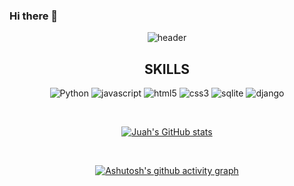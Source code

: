 ### Hi there 👋

<!--
**Juahjoah/Juahjoah** is a ✨ _special_ ✨ repository because its `README.md` (this file) appears on your GitHub profile.

Here are some ideas to get you started:

- 🔭 I’m currently working on ...
- 🌱 I’m currently learning ...
- 👯 I’m looking to collaborate on ...
- 🤔 I’m looking for help with ...
- 💬 Ask me about ...
- 📫 How to reach me: ...
- 😄 Pronouns: ...
- ⚡ Fun fact: ...
-->

<div align = 'center'>

  
 ![header](https://capsule-render.vercel.app/api?type=waving&color=gradient&height=250&&section=header&text=Juah's%20GIT&fontSize=80)
<br>

## SKILLS
![Python](https://img.shields.io/badge/Python-3776AB.svg?&style=for-the-badge&logo=Python&logoColor=white)
![javascript](https://img.shields.io/badge/javascript-F7DF1E.svg?&style=for-the-badge&logo=javascript&logoColor=white)
![html5](https://img.shields.io/badge/html5-E34F26.svg?&style=for-the-badge&logo=html5&logoColor=white)
![css3](https://img.shields.io/badge/css3-1572B6.svg?&style=for-the-badge&logo=css3&logoColor=white)
![sqlite](https://img.shields.io/badge/sqlite-003B57.svg?&style=for-the-badge&logo=sqlite&logoColor=white)
![django](https://img.shields.io/badge/django-092E20.svg?&style=for-the-badge&logo=django&logoColor=white)

<br>

[![Juah's GitHub stats](https://github-readme-stats.vercel.app/api?username=Juahjoah&show_icons=true&theme=tokyonight)](https://github.com/Juahjoah/github-readme-stats)
<!-- [![Top Langs](https://github-readme-stats.vercel.app/api/top-langs/?username=JayJayleee&layout=compact)](https://github.com/Juahjoah/github-readme-stats) -->

<br>

[![Ashutosh's github activity graph](https://github-readme-activity-graph.cyclic.app/graph?username=Juahjoah&theme=rogue)](https://github.com/Juahjoah/github-readme-activity-graph)


</div>